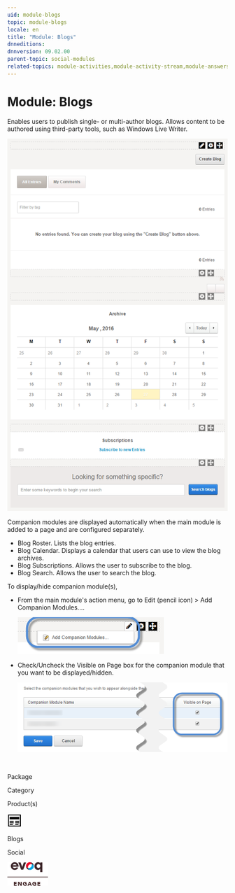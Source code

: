 ```yaml
---
uid: module-blogs
topic: module-blogs
locale: en
title: "Module: Blogs"
dnneditions: 
dnnversion: 09.02.00
parent-topic: social-modules
related-topics: module-activities,module-activity-stream,module-answers,module-challenges,module-discussions,module-group-directory,module-group-spaces,module-ideas,module-journal,module-latest-challenges,module-leaderboard,module-member-directory,module-message-center,module-my-status,module-profile-dashboard,module-social-groups,module-related-content,module-social-events,module-social-sharing,module-user-badges,module-wiki
---
```


# Module: Blogs

Enables users to publish single- or multi-author blogs. Allows content to be authored using third-party tools, such as Windows Live Writer.

  

![Blogs module](/images/scr-module-Blogs.png)

  

Companion modules are displayed automatically when the main module is added to a page and are configured separately.

*   Blog Roster. Lists the blog entries.
*   Blog Calendar. Displays a calendar that users can use to view the blog archives.
*   Blog Subscriptions. Allows the user to subscribe to the blog.
*   Blog Search. Allows the user to search the blog.

To display/hide companion module(s),

*   From the main module's action menu, go to Edit (pencil icon) \> Add Companion Modules....  
    
    ![Edit (pencil icon) action menu > Add Companion Modules...](/images/scr-actionmenu-edit-addcompanionmodules.png)
    
      
    
*   Check/Uncheck the Visible on Page box for the companion module that you want to be displayed/hidden.  
    
    ![](/images/scr-companions-VisibleOnPage.png)
    
      
    

 

Package

Category

Product(s)

 ![icon](/images/ico-module-blogs.png) 

Blogs

Social

 ![Evoq Engage](/images/ico-evoq-engage.png)
